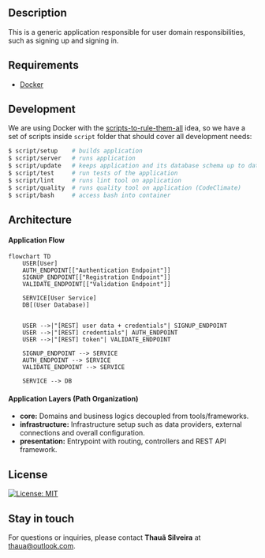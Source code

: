 ## Description

This is a generic application responsible for user domain responsibilities, such as signing up and signing in. 

## Requirements

- [Docker](https://www.docker.com/get-started)

## Development

We are using Docker with the [scripts-to-rule-them-all](https://github.com/github/scripts-to-rule-them-all) idea, so we
have a set of scripts inside `script` folder that should cover all development needs:

```bash
$ script/setup    # builds application
$ script/server   # runs application
$ script/update   # keeps application and its database schema up to date
$ script/test     # run tests of the application
$ script/lint     # runs lint tool on application
$ script/quality  # runs quality tool on application (CodeClimate)
$ script/bash     # access bash into container
```

## Architecture

#### Application Flow

```mermaid
flowchart TD
    USER[User]
    AUTH_ENDPOINT[["Authentication Endpoint"]]
    SIGNUP_ENDPOINT[["Registration Endpoint"]]
    VALIDATE_ENDPOINT[["Validation Endpoint"]]

    SERVICE[User Service]
    DB[(User Database)]


    USER -->|"[REST] user data + credentials"| SIGNUP_ENDPOINT
    USER -->|"[REST] credentials"| AUTH_ENDPOINT
    USER -->|"[REST] token"| VALIDATE_ENDPOINT

    SIGNUP_ENDPOINT --> SERVICE
    AUTH_ENDPOINT --> SERVICE
    VALIDATE_ENDPOINT --> SERVICE

    SERVICE --> DB
```

#### Application Layers (Path Organization)

- **core:** Domains and business logics decoupled from tools/frameworks.
- **infrastructure:** Infrastructure setup such as data providers, external connections and overall configuration.
- **presentation:** Entrypoint with routing, controllers and REST API framework.

## License

[![License: MIT](https://img.shields.io/badge/License-MIT-yellow.svg)](LICENSE)

## Stay in touch

For questions or inquiries, please contact **Thauã Silveira** at [thaua@outlook.com](mailto:thaua@outlook.com).
